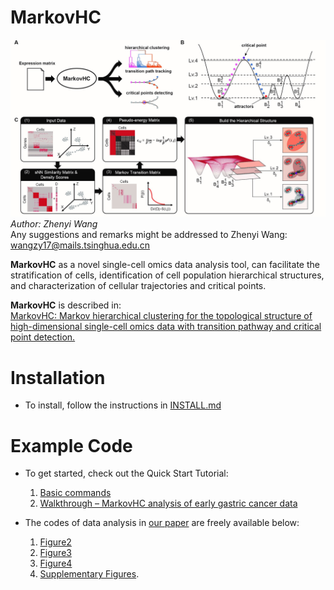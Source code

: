 # MarkovHC
![Fig. 1](https://github.com/ZhenyiWangTHU/MarkovHC/blob/master/images/Fig1.jpg)
*Author: Zhenyi Wang*  
Any suggestions and remarks might be addressed to Zhenyi Wang: wangzy17@mails.tsinghua.edu.cn

**MarkovHC** as a novel single-cell omics data analysis tool, can facilitate the stratification of cells, identification of cell population hierarchical structures, and characterization of cellular trajectories and critical points.

**MarkovHC** is described in:  
[MarkovHC: Markov hierarchical clustering for the topological structure of high-dimensional single-cell omics data with transition pathway and critical point detection.](https://www.biorxiv.org/content/10.1101/2020.11.04.368043v2)

# Installation  
* To install, follow the instructions in [INSTALL.md](https://github.com/ZhenyiWangTHU/MarkovHC/blob/master/INSTALL.md)

# Example Code
- To get started, check out the Quick Start Tutorial: 
   1. [Basic commands](https://github.com/ZhenyiWangTHU/MarkovHC/blob/master/codes%20for%20analysis%20in%20MarkovHC%20paper/GSE75748_walkthrough/GSE75748.md)
   2. [Walkthrough – MarkovHC analysis of early gastric cancer data](https://github.com/ZhenyiWangTHU/MarkovHC/blob/master/codes%20for%20analysis%20in%20MarkovHC%20paper/gastric_cancer_walkthrough/gastric_cancer.md)

- The codes of data analysis in [our paper](https://www.biorxiv.org/content/10.1101/2020.11.04.368043v1?rss=1) are freely available below:   
   1. [Figure2](https://github.com/ZhenyiWangTHU/MarkovHC/tree/master/codes%20for%20analysis%20in%20MarkovHC%20paper/Figure2)
   2. [Figure3](https://github.com/ZhenyiWangTHU/MarkovHC/tree/master/codes%20for%20analysis%20in%20MarkovHC%20paper/Figure3)
   3. [Figure4](https://github.com/ZhenyiWangTHU/MarkovHC/tree/master/codes%20for%20analysis%20in%20MarkovHC%20paper/Figure4)
   4. [Supplementary Figures](https://github.com/ZhenyiWangTHU/MarkovHC/tree/master/codes%20for%20analysis%20in%20MarkovHC%20paper/SupplementaryFigures).

